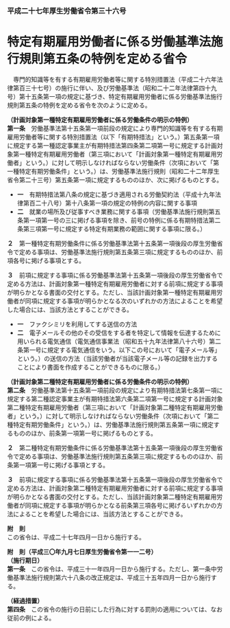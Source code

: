 ### 平成二十七年厚生労働省令第三十六号  
# 特定有期雇用労働者に係る労働基準法施行規則第五条の特例を定める省令  
　専門的知識等を有する有期雇用労働者等に関する特別措置法（平成二十六年法律第百三十七号）の施行に伴い、及び労働基準法（昭和二十二年法律第四十九号）第十五条第一項の規定に基づき、特定有期雇用労働者に係る労働基準法施行規則第五条の特例を定める省令を次のように定める。  
  
**（計画対象第一種特定有期雇用労働者に係る労働条件の明示の特例）**  
**第一条**　労働基準法第十五条第一項前段の規定により専門的知識等を有する有期雇用労働者等に関する特別措置法（以下「有期特措法」という。）第五条第一項に規定する第一種認定事業主が有期特措法第四条第二項第一号に規定する計画対象第一種特定有期雇用労働者（第三項において「計画対象第一種特定有期雇用労働者」という。）に対して明示しなければならない労働条件（次項において「第一種特定有期労働条件」という。）は、労働基準法施行規則（昭和二十二年厚生省令第二十三号）第五条第一項に規定するもののほか、次に掲げるものとする。  
* **一**　有期特措法第八条の規定に基づき適用される労働契約法（平成十九年法律第百二十八号）第十八条第一項の規定の特例の内容に関する事項  
* **二**　就業の場所及び従事すべき業務に関する事項（労働基準法施行規則第五条第一項第一号の三に掲げる事項を除き、前号の特例に係る有期特措法第二条第三項第一号に規定する特定有期業務の範囲に関する事項に限る。）  
  
**２**　第一種特定有期労働条件に係る労働基準法第十五条第一項後段の厚生労働省令で定める事項は、労働基準法施行規則第五条第三項に規定するもののほか、前項各号に掲げる事項とする。  
  
**３**　前項に規定する事項に係る労働基準法第十五条第一項後段の厚生労働省令で定める方法は、計画対象第一種特定有期雇用労働者に対する前項に規定する事項が明らかとなる書面の交付とする。ただし、当該計画対象第一種特定有期雇用労働者が同項に規定する事項が明らかとなる次のいずれかの方法によることを希望した場合には、当該方法とすることができる。  
* **一**　ファクシミリを利用してする送信の方法  
* **二**　電子メールその他のその受信をする者を特定して情報を伝達するために用いられる電気通信（電気通信事業法（昭和五十九年法律第八十六号）第二条第一号に規定する電気通信をいう。以下この号において「電子メール等」という。）の送信の方法（当該労働者が当該電子メール等の記録を出力することにより書面を作成することができるものに限る。）  
  
**（計画対象第二種特定有期雇用労働者に係る労働条件の明示の特例）**  
**第二条**　労働基準法第十五条第一項前段の規定により有期特措法第七条第一項に規定する第二種認定事業主が有期特措法第六条第二項第一号に規定する計画対象第二種特定有期雇用労働者（第三項において「計画対象第二種特定有期雇用労働者」という。）に対して明示しなければならない労働条件（次項において「第二種特定有期労働条件」という。）は、労働基準法施行規則第五条第一項に規定するもののほか、前条第一項第一号に掲げるものとする。  
  
**２**　第二種特定有期労働条件に係る労働基準法第十五条第一項後段の厚生労働省令で定める事項は、労働基準法施行規則第五条第三項に規定するもののほか、前条第一項第一号に掲げる事項とする。  
  
**３**　前項に規定する事項に係る労働基準法第十五条第一項後段の厚生労働省令で定める方法は、計画対象第二種特定有期雇用労働者に対する前項に規定する事項が明らかとなる書面の交付とする。ただし、当該計画対象第二種特定有期雇用労働者が同項に規定する事項が明らかとなる前条第三項各号に掲げるいずれかの方法によることを希望した場合には、当該方法とすることができる。  
  
**附　則**  
この省令は、平成二十七年四月一日から施行する。  
  
**附　則（平成三〇年九月七日厚生労働省令第一一二号）**  
**（施行期日）**  
**第一条**　この省令は、平成三十一年四月一日から施行する。ただし、第一条中労働基準法施行規則第六十八条の改正規定は、平成三十五年四月一日から施行する。  
  
**（経過措置）**  
**第四条**　この省令の施行の日前にした行為に対する罰則の適用については、なお従前の例による。  
  

